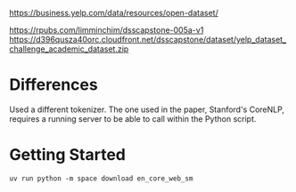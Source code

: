 https://business.yelp.com/data/resources/open-dataset/

https://rpubs.com/limminchim/dsscapstone-005a-v1
https://d396qusza40orc.cloudfront.net/dsscapstone/dataset/yelp_dataset_challenge_academic_dataset.zip

# Differences
Used a different tokenizer. The one used in the paper, Stanford's CoreNLP, requires a running server to be able to call within the Python script.

# Getting Started
`uv run python -m space download en_core_web_sm`